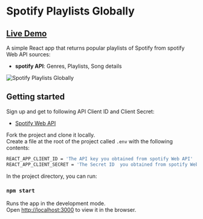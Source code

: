 # Spotify Playlists Globally
##  [Live Demo](https://spotify-platylists-asaf.netlify.app/)

A simple React app that returns popular playlists of Spotify from spotify Web API sources:

- **spotify API**: Genres, Playlists, Song details

![Spotify Playlists Globally](https://my-portfolio-asaf.netlify.app/img/websites/spotify.JPG)

## Getting started

Sign up and get to following API Client ID and Client Secret:
- [Spotify Web API](https://developer.spotify.com/documentation/web-api/)

Fork the project and clone it locally.<br />
Create a file at the root of the project called `.env` with the following contents:

```sh
REACT_APP_CLIENT_ID = 'The API key you obtained from spotify Web API'
REACT_APP_CLIENT_SECRET = 'The Secret ID  you obtained from spotify Web API'
```
In the project directory, you can run:

### `npm start`

Runs the app in the development mode.<br />
Open [http://localhost:3000](http://localhost:3000) to view it in the browser.
